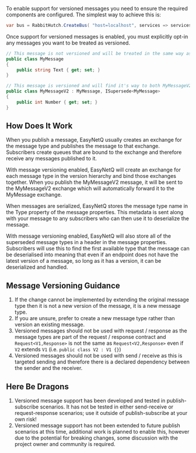 To enable support for versioned messages you need to ensure the required components are configured. The simplest way to achieve this is:

```csharp
var bus = RabbitHutch.CreateBus( "host=localhost", services => services.EnableMessageVersioning() )
```
	
Once support for versioned messages is enabled, you must explicitly opt-in any messages you want to be treated as versioned.

```csharp
// This message is not versioned and will be treated in the same way as any other when it is published
public class MyMessage
{
	public string Text { get; set; }
}

// This message is versioned and will find it's way to both MyMessageV2 and MyMessage subscribers
public class MyMessageV2 : MyMessage, ISupersede<MyMessage>
{
	public int Number { get; set; }
}
```
	
## How Does It Work

When you publish a message, EasyNetQ usually creates an exchange for the message type and publishes the message to that exchange. Subscribers create queues that are bound to the exchange and therefore receive any messages published to it.

With message versioning enabled, EasyNetQ will create an exchange for each message type in the version hierarchy and bind those exchanges together. When you publish the MyMessageV2 message, it will be sent to the MyMessageV2 exchange which will automatically forward it to the MyMessage exchange.

When messages are serialized, EasyNetQ stores the message type name in the Type property of the message properties. This metadata is sent along with your message to any subscribers who can then use it to deserialize the message.

With message versioning enabled, EasyNetQ will also store all of the superseded message types in a header in the message properties. Subscribers will use this to find the first available type that the message can be deserialised into meaning that even if an endpoint does not have the latest version
of a message, so long as it has a version, it can be deserialized and handled.

## Message Versioning Guidance

1. If the change cannot be implemented by extending the original message type then it is not a new version of the message, it is a new message type.
1. If you are unsure, prefer to create a new message type rather than version an existing message.
1. Versioned messages should not be used with request / response as the message types are part of the request / response contract and `Request<V1,Response>` is not the same as `Request<V2,Response>` even if `V2` extends `V1` (i.e. `public class V2 : V1 {}`)
1. Versioned messages should not be used with send / receive as this is targeted sending and therefore there is a declared dependency between the sender and the receiver.


## Here Be Dragons

1. Versioned message support has been developed and tested in publish-subscribe scenarios. It has not be tested in either send-receive or request-response scenarios; use it outside of publish-subscribe at your own risk!
1. Versioned message support has not been extended to future publish scenarios at this time, additional work is planned to enable this, however due to the potential for breaking changes, some discussion with the project owner and community is required.